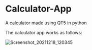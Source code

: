 # Calculator-App

A calculator made using QT5 in python

The calculator app works as follows: 

![Screenshot_20211218_120345](https://user-images.githubusercontent.com/95619682/147757107-2b32cc77-2db8-4f4b-ab67-0b2143200da1.png)


